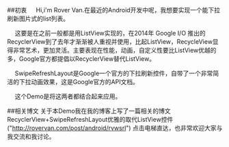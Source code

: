 ##初衷
&emsp; Hi,i'm Rover Van.在最近的Android开发中呢，我想要实现一个能下拉刷新图片式的list列表。

&emsp; 这要是在之前一般都是用ListView实现的，在2014年 Google I/O 推出的RecyclerView到了去年才渐渐被人重视并使用，比起ListView，RecycleView显得非常艺术，更加灵活。主要表现在性能，动画，自定义性要比ListView优越的多，Google官方都提倡以RecyclerView替代ListView。

&emsp; SwipeRefreshLayout是Google一个官方的下拉刷新控件，自带了一个非常简洁的下拉动画效果，这是Google官方的API文档。

&emsp; 这个Demo是将这两者都结合起来应用。

##相关博文
关于本Demo我在我的博客上写了一篇相关的博文 RecyclerView+SwipeRefreshLayout优雅的取代ListView控件 ("http://rovervan.com/post/android/rvwsrl") 点击电梯直达，也非常欢迎大家与我交流和我讨论。
